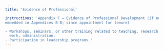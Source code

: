```yaml
---
title: 'Evidence of Professional'

instructions: 'Appendix F – Evidence of Professional Development (if not
embedded in Appendices B-D; since appointment for tenure)

- Workshops, seminars, or other training related to teaching, research, clinical
  work, administration.
- Participation in leadership programs.'
---
```


